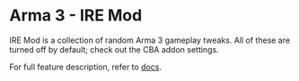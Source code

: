 Arma 3 - IRE Mod
================
IRE Mod is a collection of random Arma 3 gameplay tweaks.  All of these are
turned off by default; check out the CBA addon settings.

For full feature description, refer to [docs](docs/IREMod.md).
